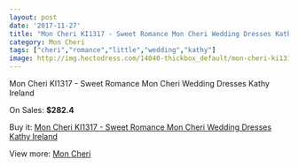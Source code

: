 ```yaml
---
layout: post
date: '2017-11-27'
title: "Mon Cheri KI1317 - Sweet Romance Mon Cheri Wedding Dresses Kathy Ireland"
category: Mon Cheri
tags: ["cheri","romance","little","wedding","kathy"]
image: http://img.hectodress.com/14040-thickbox_default/mon-cheri-ki1317-sweet-romance-mon-cheri-wedding-dresses-kathy-ireland.jpg
---
```

Mon Cheri KI1317 - Sweet Romance Mon Cheri Wedding Dresses Kathy Ireland

On Sales: **$282.4**
<a href="https://www.hectodress.com/mon-cheri/6825-mon-cheri-ki1317-sweet-romance-mon-cheri-wedding-dresses-kathy-ireland.html"><amp-img layout="responsive" width="600" height="600" src="//img.hectodress.com/14040-thickbox_default/mon-cheri-ki1317-sweet-romance-mon-cheri-wedding-dresses-kathy-ireland.jpg" alt="Mon Cheri KI1317 - Sweet Romance Mon Cheri Wedding Dresses Kathy Ireland 0" /></a>
<a href="https://www.hectodress.com/mon-cheri/6825-mon-cheri-ki1317-sweet-romance-mon-cheri-wedding-dresses-kathy-ireland.html"><amp-img layout="responsive" width="600" height="600" src="//img.hectodress.com/14041-thickbox_default/mon-cheri-ki1317-sweet-romance-mon-cheri-wedding-dresses-kathy-ireland.jpg" alt="Mon Cheri KI1317 - Sweet Romance Mon Cheri Wedding Dresses Kathy Ireland 1" /></a>

Buy it: [Mon Cheri KI1317 - Sweet Romance Mon Cheri Wedding Dresses Kathy Ireland](https://www.hectodress.com/mon-cheri/6825-mon-cheri-ki1317-sweet-romance-mon-cheri-wedding-dresses-kathy-ireland.html "Mon Cheri KI1317 - Sweet Romance Mon Cheri Wedding Dresses Kathy Ireland")

View more: [Mon Cheri](https://www.hectodress.com/118-mon-cheri "Mon Cheri")